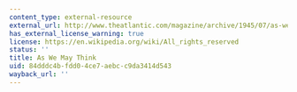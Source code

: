```yaml
---
content_type: external-resource
external_url: http://www.theatlantic.com/magazine/archive/1945/07/as-we-may-think/303881/
has_external_license_warning: true
license: https://en.wikipedia.org/wiki/All_rights_reserved
status: ''
title: As We May Think
uid: 84dddc4b-fdd0-4ce7-aebc-c9da3414d543
wayback_url: ''
---
```

